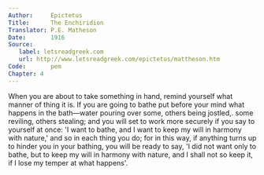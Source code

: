 ```yaml
---
Author:     Epictetus  
Title:      The Enchiridion  
Translator: P.E. Matheson
Date:       1916  
Source:
   label: letsreadgreek.com
   url: http://www.letsreadgreek.com/epictetus/mattheson.htm
Code:       pem  
Chapter: 4
---
```


When you are about to take something in hand, remind yourself what manner of
thing it is. If you are going to bathe put before your mind what happens in the
bath—water pouring over some, others being jostled,. some reviling, others
stealing; and you will set to work more securely if you say to yourself at
once: 'I want to bathe, and I want to keep my will in harmony with nature,' and
so in each thing you do; for in this way, if anything turns up to hinder you in
your bathing, you will be ready to say, 'I did not want only to bathe, but to
keep my will in harmony with nature, and I shall not so keep it, if I lose my
temper at what happens'.


